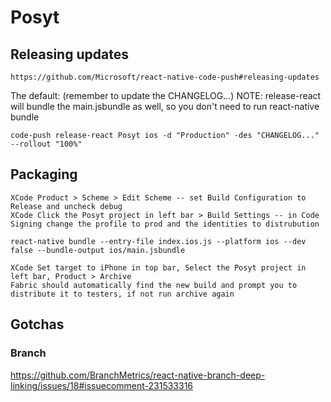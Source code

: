 # Posyt


## Releasing updates

	https://github.com/Microsoft/react-native-code-push#releasing-updates

The default: (remember to update the CHANGELOG...)
NOTE: release-react will bundle the main.jsbundle as well, so you don't need to run react-native bundle

	code-push release-react Posyt ios -d "Production" -des "CHANGELOG..." --rollout "100%"


## Packaging

	XCode Product > Scheme > Edit Scheme -- set Build Configuration to Release and uncheck debug
	XCode Click the Posyt project in left bar > Build Settings -- in Code Signing change the profile to prod and the identities to distrubution

	react-native bundle --entry-file index.ios.js --platform ios --dev false --bundle-output ios/main.jsbundle

	XCode Set target to iPhone in top bar, Select the Posyt project in left bar, Product > Archive
	Fabric should automatically find the new build and prompt you to distribute it to testers, if not run archive again


## Gotchas

### Branch
  https://github.com/BranchMetrics/react-native-branch-deep-linking/issues/18#issuecomment-231533316
